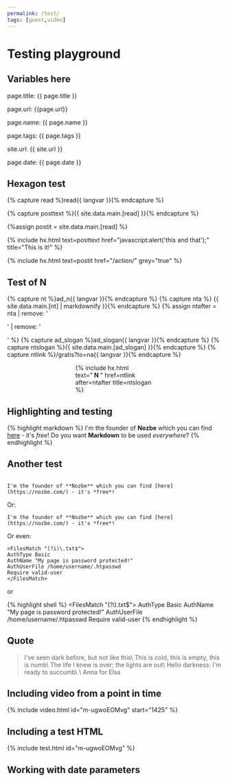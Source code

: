 ```yaml
---
permalink: /test/
tags: [guest,video]
---
```


# Testing playground

## Variables here

page.title: {{ page.title }}

page.url: {{page.url}}

page.name: {{ page.name }}

page.tags: {{ page.tags }}

site.url: {{ site.url }}

page.date: {{ page.date }}

## Hexagon test

{% capture read %}read{{ langvar }}{% endcapture %}

{% capture posttext %}{{ site.data.main.[read] }}{% endcapture %}

{%assign postit = site.data.main.[read] %}

{% include hx.html text=posttext href="javascript:alert('this and that');" title="This is it!" %}

{% include hx.html text=postit href="/action/" grey="true" %}

## Test of N

{% capture nt %}ad_n{{ langvar }}{% endcapture %}
{% capture nta %}&nbsp;{{ site.data.main.[nt] | markdownify }}{% endcapture %}
{% assign ntafter = nta | remove: '<p>' | remove: '</p>' %}
{% capture ad_slogan %}ad_slogan{{ langvar }}{% endcapture %}
{% capture ntslogan %}{{ site.data.main.[ad_slogan] }}{% endcapture %}
{% capture ntlink %}/gratis?to=na{{ langvar }}{% endcapture %}

<div style="max-width: 140pt; margin: auto;">
{% include hx.html text="<strong>&nbsp;N&nbsp;</strong>" href=ntlink after=ntafter title=ntslogan %}
</div>

## Highlighting and testing

{% highlight markdown %}
I'm the founder of **Nozbe** which you can find [here](https://nozbe.com/) - it's *free*!
Do you want **Markdown** to be used *everywhere*?
{% endhighlight %}

## Another test

<code>
I'm the founder of **Nozbe** which you can find [here](https://nozbe.com/) - it's *free*!
</code>

Or:

```
I'm the founder of **Nozbe** which you can find [here](https://nozbe.com/) - it's *free*!
```

Or even:

```
<FilesMatch "(?i)\.txt$">
AuthType Basic
AuthName "My page is password protected!"
AuthUserFile /home/username/.htpasswd
Require valid-user
</FilesMatch>
```
or

{% highlight shell %}
<FilesMatch "(?i)\.txt$">
AuthType Basic
AuthName "My page is password protected!"
AuthUserFile /home/username/.htpasswd
Require valid-user
</FilesMatch>
{% endhighlight %}

## Quote

> I've seen dark before, but not like this\\
> This is cold, this is empty, this is numb\\
> The life I knew is over; the lights are out\\
> Hello darkness: I'm ready to succumb\\
>\\
> Anna for Elsa

## Including video from a point in time

{% include video.html id="m-ugwoEOMvg" start="1425" %}

## Including a test HTML

{% include test.html id="m-ugwoEOMvg" %}

## Working with date parameters
